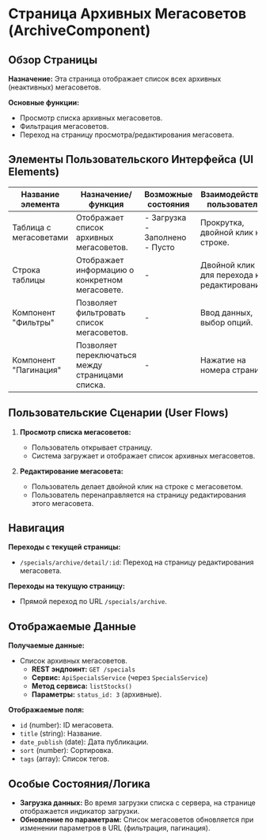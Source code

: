 # Страница Архивных Мегасоветов (ArchiveComponent)

## Обзор Страницы

**Назначение:** Эта страница отображает список всех архивных (неактивных) мегасоветов.

**Основные функции:**
-   Просмотр списка архивных мегасоветов.
-   Фильтрация мегасоветов.
-   Переход на страницу просмотра/редактирования мегасовета.

## Элементы Пользовательского Интерфейса (UI Elements)

| Название элемента | Назначение/функция | Возможные состояния | Взаимодействие пользователя |
| --- | --- | --- | --- |
| Таблица с мегасоветами | Отображает список архивных мегасоветов. | - Загрузка<br>- Заполнено<br>- Пусто | Прокрутка, двойной клик на строке. |
| Строка таблицы | Отображает информацию о конкретном мегасовете. | - | Двойной клик для перехода к редактированию. |
| Компонент "Фильтры" | Позволяет фильтровать список мегасоветов. | - | Ввод данных, выбор опций. |
| Компонент "Пагинация" | Позволяет переключаться между страницами списка. | - | Нажатие на номера страниц. |

## Пользовательские Сценарии (User Flows)

1.  **Просмотр списка мегасоветов:**
    -   Пользователь открывает страницу.
    -   Система загружает и отображает список архивных мегасоветов.

2.  **Редактирование мегасовета:**
    -   Пользователь делает двойной клик на строке с мегасоветом.
    -   Пользователь перенаправляется на страницу редактирования этого мегасовета.

## Навигация

**Переходы с текущей страницы:**
-   `/specials/archive/detail/:id`: Переход на страницу редактирования мегасовета.

**Переходы на текущую страницу:**
-   Прямой переход по URL `/specials/archive`.

## Отображаемые Данные

**Получаемые данные:**
-   Список архивных мегасоветов.
    -   **REST эндпоинт:** `GET /specials`
    -   **Сервис:** `ApiSpecialsService` (через `SpecialsService`)
    -   **Метод сервиса:** `listStocks()`
    -   **Параметры:** `status_id: 3` (архивные).

**Отображаемые поля:**
-   `id` (number): ID мегасовета.
-   `title` (string): Название.
-   `date_publish` (date): Дата публикации.
-   `sort` (number): Сортировка.
-   `tags` (array): Список тегов.

## Особые Состояния/Логика

-   **Загрузка данных:** Во время загрузки списка с сервера, на странице отображается индикатор загрузки.
-   **Обновление по параметрам:** Список мегасоветов обновляется при изменении параметров в URL (фильтрация, пагинация).
